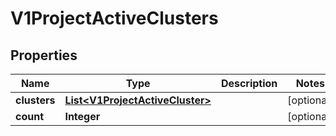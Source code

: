 # V1ProjectActiveClusters

## Properties
Name | Type | Description | Notes
------------ | ------------- | ------------- | -------------
**clusters** | [**List&lt;V1ProjectActiveCluster&gt;**](V1ProjectActiveCluster.md) |  |  [optional]
**count** | **Integer** |  |  [optional]
